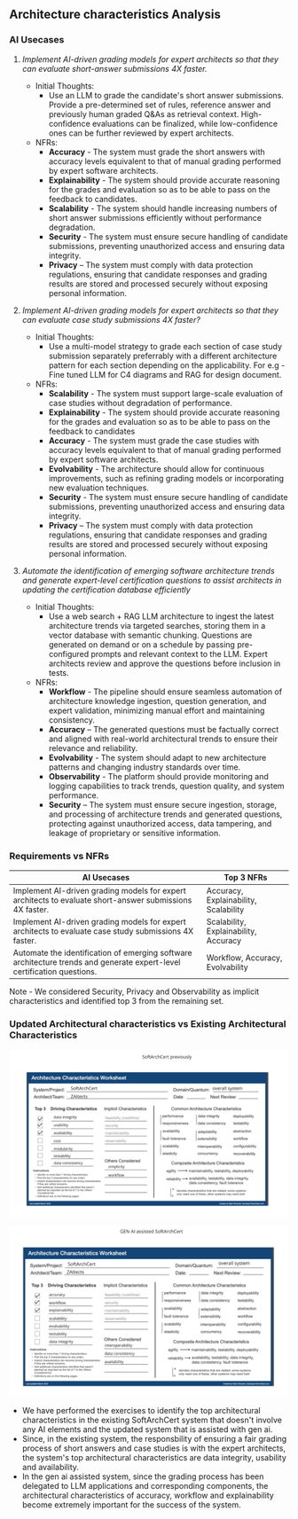 ## Architecture characteristics Analysis

### AI Usecases

1. *Implement AI-driven grading models for expert architects so that they can evaluate short-answer submissions 4X faster.*
   * Initial Thoughts:
      * Use an LLM to grade the candidate's short answer submissions. Provide a pre-determined set of rules, reference answer
      and previously human graded Q&As as retrieval context. High-confidence evaluations can be finalized, while low-confidence ones can be further reviewed by expert architects.
   * NFRs:
     * **Accuracy** - The system must grade the short answers with accuracy levels equivalent to that of manual grading performed by expert software architects.
     * **Explainability** - The system should provide accurate reasoning for the grades and evaluation so as to be able to pass on the feedback to candidates.
     * **Scalability** - The system should handle increasing numbers of short answer submissions efficiently without performance degradation.
     * **Security** - The system must ensure secure handling of candidate submissions, preventing unauthorized access and ensuring data integrity.
     * **Privacy** – The system must comply with data protection regulations, ensuring that candidate responses and grading results are stored and processed securely without exposing personal information.


2. *Implement AI-driven grading models for expert architects so that they can evaluate case study submissions 4X faster?*
   * Initial Thoughts:
      * Use a multi-model strategy to grade each section of case study submission separately preferrably with a different architecture pattern for each section depending on the applicability. For e.g - Fine tuned LLM for C4 diagrams and RAG for design document. 
   * NFRs:
     * **Scalability** - The system must support large-scale evaluation of case studies without degradation of performance.
     * **Explainability** - The system should provide accurate reasoning for the grades and evaluation so as to be able to pass on the feedback to candidates
     * **Accuracy** - The system must grade the case studies with accuracy levels equivalent to that of manual grading performed by expert software architects.
     * **Evolvability** - The architecture should allow for continuous improvements, such as refining grading models or incorporating new evaluation techniques.
     * **Security** - The system must ensure secure handling of candidate submissions, preventing unauthorized access and ensuring data integrity.
     * **Privacy** – The system must comply with data protection regulations, ensuring that candidate responses and grading results are stored and processed securely without exposing personal information.

3. *Automate the identification of emerging software architecture trends and generate expert-level certification questions to assist architects in updating the certification database efficiently*
   * Initial Thoughts:
      * Use a web search + RAG LLM architecture to ingest the latest architecture trends via targeted searches, storing them in a vector database with semantic chunking. Questions are generated on demand or on a schedule by passing pre-configured prompts and relevant context to the LLM. Expert architects review and approve the questions before inclusion in tests.
   * NFRs:
     * **Workflow** - The pipeline should ensure seamless automation of architecture knowledge ingestion, question generation, and expert validation, minimizing manual effort and maintaining consistency.
     * **Accuracy** – The generated questions must be factually correct and aligned with real-world architectural trends to ensure their relevance and reliability.
     * **Evolvability** - The system should adapt to new architecture patterns and changing industry standards over time.
     * **Observability** - The platform should provide monitoring and logging capabilities to track trends, question quality, and system performance.
     * **Security** – The system must ensure secure ingestion, storage, and processing of architecture trends and generated questions, protecting against unauthorized access, data tampering, and leakage of proprietary or sensitive information.


### Requirements vs NFRs  

| AI Usecases | Top 3 NFRs |  
|--------------------|------------|  
| Implement AI-driven grading models for expert architects to evaluate short-answer submissions 4X faster. | Accuracy, Explainability, Scalability |  
| Implement AI-driven grading models for expert architects to evaluate case study submissions 4X faster. | Scalability, Explainability, Accuracy |  
| Automate the identification of emerging software architecture trends and generate expert-level certification questions. | Workflow, Accuracy, Evolvability |

Note - We considered Security, Privacy and Observability as implicit characteristics and identified top 3 from the remaining set.

### Updated Architectural characteristics vs Existing Architectural Characteristics

![Existing architectural characteristics](/assets/existing-architectural-characteristics.png "Existing architectural characteristics")


![Gen AI assisted system architectural characteristics](/assets/genai-assisted-system.png "Gen AI assisted system architectural characteristics")

* We have performed the exercises to identify the top architectural characteristics in the existing SoftArchCert system that doesn't involve any AI elements and the updated system that is assisted with gen ai.
* Since, in the existing system, the responsbility of ensuring a fair grading process of short answers and case studies is with the expert architects, the system's top architectural characteristics are data integrity, usability and availability.
* In the gen ai assisted system, since the grading process has been delegated to LLM applications and corresponding components, the architectural characteristics of accuracy, workflow and explainability become extremely important for the success of the system.
